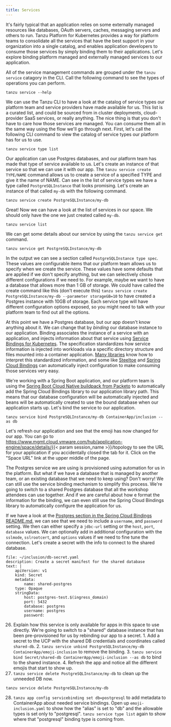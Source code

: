 ```yaml
---
title: Services
---
```

It's fairly typical that an application relies on some externally managed resources like databases, OAuth servers, caches, messaging servers and others to run.  Tanzu Platform for Kubernetes provides a way for platform teams to consolidate all the services that have the best support in your organization into a single catalog, and enables application developers to consume those services by simply binding them to their applications.  Let's explore binding platform managed and externally managed services to our application.

All of the service management commands are grouped under the `tanzu service` catagory in the CLI.  Call the following command to see the types of operations you can perform.
```execute
tanzu service --help
```

We can use the Tanzu CLI to have a look at the catalog of service types our platform team and service providers have made available for us.  This list is a curated list, and could be sourced from in cluster deployments, cloud-provider SaaS services, or really anything.  The nice thing is that you don't have to care how those services are managed.  You can consume them all in the same way using the flow we'll go through next.  First, let's call the following CLI command to view the catalog of service types our platform has for us to use.
```execute
tanzu service type list
```

Our application can use Postgres databases, and our platform team has made that type of service available to us.  Let's create an instance of that service so that we can use it with our app.  The `tanzu service create TYPE/NAME` command allows us to create a service of a specified TYPE and give it the name of NAME.  Can see in the list of service types we have a type called `PostgreSQLInstance` that looks promising.  Let's create an instance of that called `my-db` with the following command.
```execute
tanzu service create PostgreSQLInstance/my-db
```

Great!  Now we can have a look at the list of services in our space.  We should only have the one we just created called `my-db`.
```execute
tanzu service list
```

We can get some details about our service by using the `tanzu service get` command.
```execute
tanzu service get PostgreSQLInstance/my-db
```

In the output we can see a section called `PostgreSQLInstance type spec`.  These values are configurable items that our platform team allows us to specify when we create the service.  These values have some defaults that are applied if we don't specify anything, but we can selectively chose different configurations if we need to.  For example, maybe we want to have a database that allows more than 1 GB of storage.  We could have called the create command like this (don't execute this) `tanzu service create PostgreSQLInstance/my-db --parameter storageGB=10` to have created a Postgres instance with 10GB of storage.  Each service type will have different configuration options exposed, so you might need to talk with your platform team to find out all the options.

At this point we have a Postgres database, but our app doesn't know anything about it.  We can change that by *binding* our database instance to our application.  Binding associates the instance of a service with an application, and injects information about that service using [Service Bindings for Kubernetes](https://servicebinding.io/).  The specification standardizes how service information is injected into workloads via a specific directory structure and files mounted into a container application.  [Many libraries](https://servicebinding.io/application-developer/) know how to interpret this standardized information, and some like [Steeltoe](https://docs.steeltoe.io/api/v3/connectors/) and [Spring Cloud Bindings](https://github.com/spring-cloud/spring-cloud-bindings) can automatically inject configuration to make consuming those services very easy.

We're working with a Spring Boot application, and our platform team is using the [Spring Boot Cloud Native buildpack from Packeto](https://github.com/paketo-buildpacks/spring-boot) to automatically add the Spring Cloud Bindings library to our application library path.  This means that our database configuration will be automatically injected and beans will be automatically created to use the bound database when our application starts up.  Let's bind the service to our application.
```execute
tanzu service bind PostgreSQLInstance/my-db ContainerApp/inclusion --as db
```

Let's refresh our application and see that the emoji has now changed for our app.  You can go to https://www.mgmt.cloud.vmware.com/hub/application-engine/space/details/{{< param  session_name >}}/topology to see the URL for your application if you accidentally closed the tab for it.  Click on the "Space URL" link at the upper middle of the page.

The Postgres service we are using is provisioned using automation for us in the platform.  But what if we have a database that is managed by another team, or an existing database that we need to keep using?  Don't worry!  We can still use the service binding mechanism to simplify this process.  We're going to switch to a shared Postgres database that all the workshop attendees can use together.  And if we are careful about how e format the information for the binding, we can even still use the Spring Cloud Bindings library to automatically configure the application for us.

If we have a look at the [Postgres section in the Spring Cloud Bindings README.md](https://github.com/spring-cloud/spring-cloud-bindings?tab=readme-ov-file#postgresql-rdbms), we can see that we need to include a `username`, and `password` setting.  We then can either specify a `jdbc-url` setting or the `host`, `port`, `database` values.  We can optionally add in additional configuration with the `sslmode`, `sslrootcert`, and `options` values if we need to fine tune the connection.  Let's create a secret with the info to connect to the shared database.
```editor:append-lines-to-file
file: ~/inclusion/db-secret.yaml
description: Create a secret manifest for the shared database
text: |
    apiVersion: v1
    kind: Secret
    metadata:
        name: shared-postgres
    type: Opaque
    stringData:
        host: postgres-test.$(ingress_domain)
        port: 5432
        database: postgres
        username: postgres
        password: 
```

26.  Explain how this service is only available for apps in this space to use directly.  We're going to switch to a "shared" database instance that has been pre-provisioned for us by rebinding our app to a secret.
    1.  Add a secret to the UCP with the shared DB credentials and coordinates called `shared-db`.
    2.  `tanzu service unbind PostgreSQLInstance/my-db ContainerApp/emoji-inclusion` to remove the binding.
    3.  `tanzu service bind Secret/shared-db ContainerApp/emoji-inclusion --as db` to bind to the shared instance.
    4.  Refresh the app and notice all the different emojis that start to show up.
27.  `tanzu service delete PostgreSQLInstance/my-db` to clean up the unneeded DB now.
```execute
tanzu service delete PostgreSQLInstance/my-db
```
28. `tanzu app config servicebinding set db=postgresql` to add metadata to ContainerApp about needed service bindings.  Open up `emoji-inclusion.yaml` to show how the "alias" is set to "db" and the allowable types is set only to "postgresql".  `tanzu service type list` again to show where that "postgresql" binding type is coming from.
